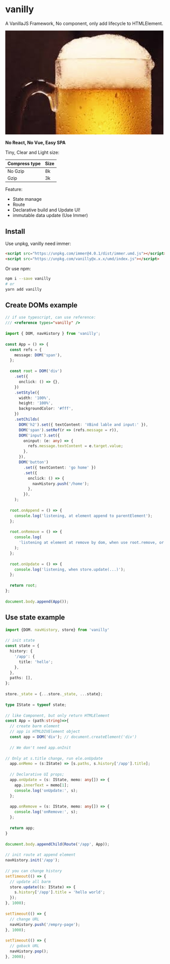 # vanilly

A VanillaJS Framework, No component, only add lifecycle to HTMLElement.

![](barmImage.jpg)

**No React, No Vue, Easy SPA**

Tiny, Clear and Light size:

| Compress type | Size |
| ------------- | ---- |
| No Gzip       | 8k   |
| Gzip          | 3k   |

Feature:

- State manage
- Route
- Declarative build and Update UI!
- immutable data update (Use Immer)

## Install

Use unpkg, vanilly need immer:

```html
<script src="https://unpkg.com/immer@4.0.1/dist/immer.umd.js"></script>
<script src="https://unpkg.com/vanilly@x.x.x/umd/index.js"></script>
```

Or use npm:

```sh
npm i --save vanilly
# or
yarn add vanilly
```

## Create DOMs example

```ts
// if use typescript, can use reference:
/// <reference types="vanilly" />

import { DOM, navHistory } from 'vanilly';

const App = () => {
  const refs = {
    message: DOM('span'),
  };

  const root = DOM('div')
    .set({
      onclick: () => {},
    })
    .setStyle({
      width: '100%',
      height: '100%',
      backgroundColor: '#fff',
    })
    .setChilds(
      DOM('h2').set({ textContent: 'VBind lable and input:' }),
      DOM('span').setRef(r => (refs.message = r)),
      DOM('input').set({
        oninput: (e: any) => {
          refs.message.textContent = e.target.value;
        },
      }),
      DOM('button')
        .set({ textContent: 'go home' })
        .set({
          onclick: () => {
            navHistory.push('/home');
          },
        }),
    );

  root.onAppend = () => {
    console.log('listening, at element append to parentElement');
  };

  root.onRemove = () => {
    console.log(
      'listening at element at remove by dom, when use root.remove, or parentElement use remove or removeChild',
    );
  };

  root.onUpdate = () => {
    console.log('listening, when store.update(...)');
  };

  return root;
};

document.body.append(App());
```

## Use state example

```ts
import {DOM. navHistory, store} from 'vanilly'

// init state
const state = {
  history: {
    '/app': {
      title: 'hello';
    },
  },
  paths: [],
};

store._state = {...store._state, ...state};

type IState = typeof state;

// like Component, but only return HTMLElement
const App = (path:string)=>{
  // create barm element
  // app is HTMLDIVElement object
  const app = DOM('div'); // document.createElement('div')

  // We don't need app.onInit

// Only at s.title change, run ele.onUpdate
  app.onMemo = (s:IState) => [s.paths, s.history['/app'].title];

  // Declarative UI props;
  app.onUpdate = (s: IState, memo: any[]) => {
    app.innerText = memo[1];
    console.log('onUpdate:', s);
  };

  app.onRemove = (s: IState, memo: any[]) => {
    console.log('onRemove:', s);
  };

  return app;
}

document.body.appendChild(Route('/app', App));

// init route at append element
navHistory.init('/app');

// you can change history
setTimeout(() => {
  // update all barm
  store.update((s: IState) => {
    s.history['/app'].title = 'hello world';
  });
}, 1000);

setTimeout(() => {
  // change URL
  navHistory.push('/empry-page');
}, 1000);

setTimeout(() => {
  // goback URL
  navHistory.pop();
}, 2000);

```
